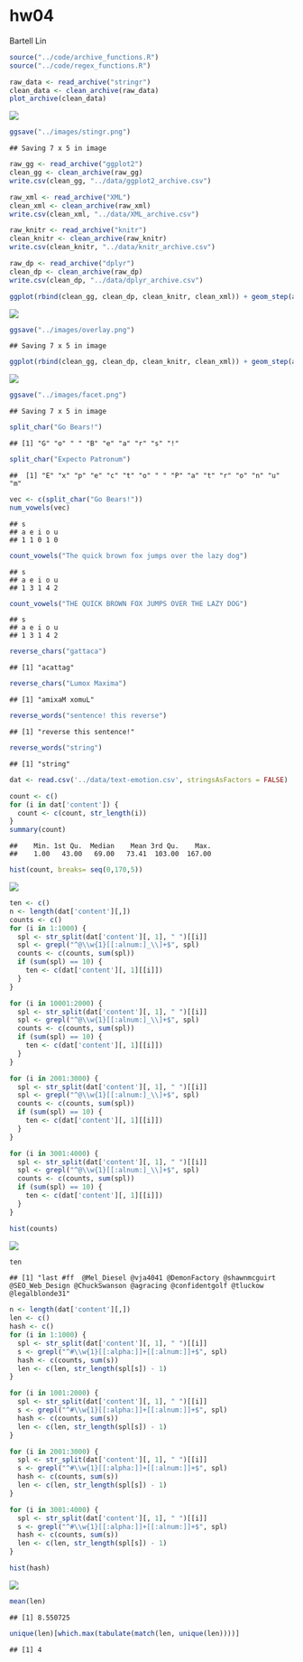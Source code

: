 hw04
================
Bartell Lin

``` r
source("../code/archive_functions.R")
source("../code/regex_functions.R")
```

``` r
raw_data <- read_archive("stringr")
clean_data <- clean_archive(raw_data)
plot_archive(clean_data)
```

![](hw04-bartell-lin_files/figure-markdown_github/unnamed-chunk-2-1.png)

``` r
ggsave("../images/stingr.png")
```

    ## Saving 7 x 5 in image

``` r
raw_gg <- read_archive("ggplot2")
clean_gg <- clean_archive(raw_gg)
write.csv(clean_gg, "../data/ggplot2_archive.csv")

raw_xml <- read_archive("XML")
clean_xml <- clean_archive(raw_xml)
write.csv(clean_xml, "../data/XML_archive.csv")

raw_knitr <- read_archive("knitr")
clean_knitr <- clean_archive(raw_knitr)
write.csv(clean_knitr, "../data/knitr_archive.csv")

raw_dp <- read_archive("dplyr")
clean_dp <- clean_archive(raw_dp)
write.csv(clean_dp, "../data/dplyr_archive.csv")
```

``` r
ggplot(rbind(clean_gg, clean_dp, clean_knitr, clean_xml)) + geom_step(aes(date, size, color = name))
```

![](hw04-bartell-lin_files/figure-markdown_github/unnamed-chunk-4-1.png)

``` r
ggsave("../images/overlay.png")
```

    ## Saving 7 x 5 in image

``` r
ggplot(rbind(clean_gg, clean_dp, clean_knitr, clean_xml)) + geom_step(aes(date, size, color = name)) + facet_wrap(~name)
```

![](hw04-bartell-lin_files/figure-markdown_github/unnamed-chunk-5-1.png)

``` r
ggsave("../images/facet.png")
```

    ## Saving 7 x 5 in image

``` r
split_char("Go Bears!")
```

    ## [1] "G" "o" " " "B" "e" "a" "r" "s" "!"

``` r
split_char("Expecto Patronum")
```

    ##  [1] "E" "x" "p" "e" "c" "t" "o" " " "P" "a" "t" "r" "o" "n" "u" "m"

``` r
vec <- c(split_char("Go Bears!"))
num_vowels(vec)
```

    ## s
    ## a e i o u 
    ## 1 1 0 1 0

``` r
count_vowels("The quick brown fox jumps over the lazy dog")
```

    ## s
    ## a e i o u 
    ## 1 3 1 4 2

``` r
count_vowels("THE QUICK BROWN FOX JUMPS OVER THE LAZY DOG")
```

    ## s
    ## a e i o u 
    ## 1 3 1 4 2

``` r
reverse_chars("gattaca")
```

    ## [1] "acattag"

``` r
reverse_chars("Lumox Maxima")
```

    ## [1] "amixaM xomuL"

``` r
reverse_words("sentence! this reverse")
```

    ## [1] "reverse this sentence!"

``` r
reverse_words("string")
```

    ## [1] "string"

``` r
dat <- read.csv('../data/text-emotion.csv', stringsAsFactors = FALSE)
```

``` r
count <- c()
for (i in dat['content']) {
  count <- c(count, str_length(i))
}
summary(count)
```

    ##    Min. 1st Qu.  Median    Mean 3rd Qu.    Max. 
    ##    1.00   43.00   69.00   73.41  103.00  167.00

``` r
hist(count, breaks= seq(0,170,5))
```

![](hw04-bartell-lin_files/figure-markdown_github/unnamed-chunk-12-1.png)

``` r
ten <- c()
n <- length(dat['content'][,])
counts <- c()
for (i in 1:1000) {
  spl <- str_split(dat['content'][, 1], " ")[[i]]
  spl <- grepl("^@\\w{1}[[:alnum:]_\\]+$", spl)
  counts <- c(counts, sum(spl))
  if (sum(spl) == 10) {
    ten <- c(dat['content'][, 1][[i]])
  }
}
```

``` r
for (i in 10001:2000) {
  spl <- str_split(dat['content'][, 1], " ")[[i]]
  spl <- grepl("^@\\w{1}[[:alnum:]_\\]+$", spl)
  counts <- c(counts, sum(spl))
  if (sum(spl) == 10) {
    ten <- c(dat['content'][, 1][[i]])
  }
}
```

``` r
for (i in 2001:3000) {
  spl <- str_split(dat['content'][, 1], " ")[[i]]
  spl <- grepl("^@\\w{1}[[:alnum:]_\\]+$", spl)
  counts <- c(counts, sum(spl))
  if (sum(spl) == 10) {
    ten <- c(dat['content'][, 1][[i]])
  }
}
```

``` r
for (i in 3001:4000) {
  spl <- str_split(dat['content'][, 1], " ")[[i]]
  spl <- grepl("^@\\w{1}[[:alnum:]_\\]+$", spl)
  counts <- c(counts, sum(spl))
  if (sum(spl) == 10) {
    ten <- c(dat['content'][, 1][[i]])
  }
}
```

``` r
hist(counts)
```

![](hw04-bartell-lin_files/figure-markdown_github/unnamed-chunk-17-1.png)

``` r
ten
```

    ## [1] "last #ff  @Mel_Diesel @vja4041 @DemonFactory @shawnmcguirt @SEO_Web_Design @ChuckSwanson @agracing @confidentgolf @tluckow @legalblonde31"

``` r
n <- length(dat['content'][,])
len <- c()
hash <- c()
for (i in 1:1000) {
  spl <- str_split(dat['content'][, 1], " ")[[i]]
  s <- grepl("^#\\w{1}[[:alpha:]]+[[:alnum:]]+$", spl)
  hash <- c(counts, sum(s))
  len <- c(len, str_length(spl[s]) - 1)
}
```

``` r
for (i in 1001:2000) {
  spl <- str_split(dat['content'][, 1], " ")[[i]]
  s <- grepl("^#\\w{1}[[:alpha:]]+[[:alnum:]]+$", spl)
  hash <- c(counts, sum(s))
  len <- c(len, str_length(spl[s]) - 1)
}
```

``` r
for (i in 2001:3000) {
  spl <- str_split(dat['content'][, 1], " ")[[i]]
  s <- grepl("^#\\w{1}[[:alpha:]]+[[:alnum:]]+$", spl)
  hash <- c(counts, sum(s))
  len <- c(len, str_length(spl[s]) - 1)
}
```

``` r
for (i in 3001:4000) {
  spl <- str_split(dat['content'][, 1], " ")[[i]]
  s <- grepl("^#\\w{1}[[:alpha:]]+[[:alnum:]]+$", spl)
  hash <- c(counts, sum(s))
  len <- c(len, str_length(spl[s]) - 1)
}
```

``` r
hist(hash)
```

![](hw04-bartell-lin_files/figure-markdown_github/unnamed-chunk-24-1.png)

``` r
mean(len)
```

    ## [1] 8.550725

``` r
unique(len)[which.max(tabulate(match(len, unique(len))))]
```

    ## [1] 4

